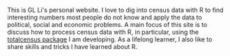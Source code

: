 This is GL Li's personal website. I love to dig into census data with R to find interesting numbers most people do not know and apply the data to political, social and economic problems. A main focus of this site is to discuss how to process census data with R, in particular, using the [totalcensus package](https://github.com/GL-Li/totalcensus) I am developing. As a lifelong learner, I also like to share skills and tricks I have learned about R.
